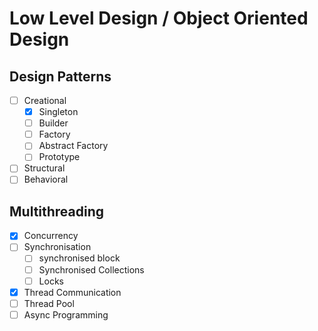 # Low Level Design / Object Oriented Design

## Design Patterns

- [ ] Creational
    - [x] Singleton
    - [ ] Builder
    - [ ] Factory
    - [ ] Abstract Factory
    - [ ] Prototype
- [ ] Structural
- [ ] Behavioral

## Multithreading
- [x] Concurrency
- [ ] Synchronisation
  - [ ] synchronised block
  - [ ] Synchronised Collections
  - [ ] Locks
- [x] Thread Communication
- [ ] Thread Pool
- [ ] Async Programming